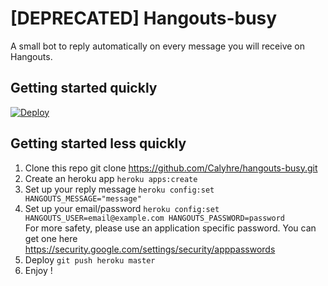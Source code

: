 [DEPRECATED] Hangouts-busy
====

A small bot to reply automatically on every message you will receive on Hangouts.


Getting started quickly
----

[![Deploy](https://www.herokucdn.com/deploy/button.svg)](https://heroku.com/deploy)


Getting started less quickly
----

1. Clone this repo git clone https://github.com/Calyhre/hangouts-busy.git
2. Create an heroku app `heroku apps:create`
3. Set up your reply message `heroku config:set HANGOUTS_MESSAGE="message"`
4. Set up your email/password `heroku config:set HANGOUTS_USER=email@example.com HANGOUTS_PASSWORD=password`  
  For more safety, please use an application specific password. You can get one here https://security.google.com/settings/security/apppasswords
5. Deploy `git push heroku master`
6. Enjoy !
